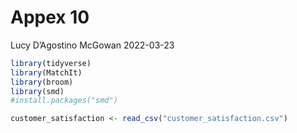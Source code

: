 Appex 10
================
Lucy D’Agostino McGowan
2022-03-23

``` r
library(tidyverse)
library(MatchIt)
library(broom)
library(smd)
#install.packages("smd")
```

``` r
customer_satisfaction <- read_csv("customer_satisfaction.csv")
```
